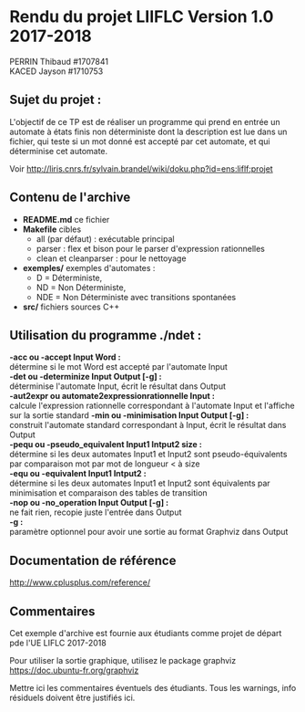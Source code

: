 Rendu du projet LIIFLC Version 1.0 2017-2018
================================

PERRIN   Thibaud  #1707841  
KACED    Jayson   #1710753


Sujet du projet :  
--------------------
L'objectif de ce TP est de réaliser un programme qui prend en entrée un automate à états finis non déterministe dont la description est lue dans un fichier, qui teste si un mot donné est accepté par cet automate, et qui déterminise cet automate.  

Voir http://liris.cnrs.fr/sylvain.brandel/wiki/doku.php?id=ens:liflf:projet

Contenu de l'archive
--------------------

* __README.md__ ce fichier
* __Makefile__          cibles 
	* all (par défaut) : exécutable principal
	* parser : flex et bison pour le parser d'expression rationnelles
	* clean et cleanparser : pour le nettoyage
* __exemples/__ exemples d'automates :
	* D = Déterministe,
	* ND = Non Déterministe,
	* NDE = Non Déterministe avec transitions spontanées
* __src/__ fichiers sources C++

Utilisation du programme ./ndet :
--------------------------
__-acc ou -accept Input Word :__  
	 détermine si le mot Word est accepté par l'automate Input  
__-det ou -determinize Input Output [-g] :__  
	 déterminise l'automate Input, écrit le résultat dans Output  
__-aut2expr ou automate2expressionrationnelle Input :__  
	 calcule l'expression rationnelle correspondant à l'automate Input et l'affiche sur la sortie standard
__-min ou -minimisation Input Output [-g] :__  
	 construit l'automate standard correspondant à Input, écrit le résultat dans Output  
__-pequ ou -pseudo_equivalent Input1 Intput2 size :__  
	 détermine si les deux automates Input1 et Input2 sont pseudo-équivalents par comparaison mot par mot de longueur < à size  
__-equ ou -equivalent Input1 Intput2 :__  
	 détermine si les deux automates Input1 et Input2 sont équivalents par minimisation et comparaison des tables de transition  
__-nop ou -no_operation Input Output [-g] :__  
	 ne fait rien, recopie juste l'entrée dans Output  
__-g :__  
	 paramètre optionnel pour avoir une sortie au format Graphviz dans Output  


Documentation de référence
--------------------------

http://www.cplusplus.com/reference/

Commentaires
------------

Cet exemple d'archive est fournie aux étudiants comme projet de départ pde l'UE LIFLC 2017-2018

Pour utiliser la sortie graphique, utilisez le package graphviz https://doc.ubuntu-fr.org/graphviz


Mettre ici les commentaires éventuels des étudiants.
Tous les warnings, info résiduels doivent être justifiés ici.
